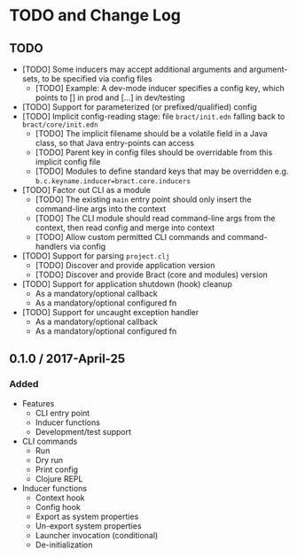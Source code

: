 # TODO and Change Log

## TODO

- [TODO] Some inducers may accept additional arguments and argument-sets, to be specified via config files
  - [TODO] Example: A dev-mode inducer specifies a config key, which points to [] in prod and [...] in dev/testing
- [TODO] Support for parameterized (or prefixed/qualified) config
- [TODO] Implicit config-reading stage: file `bract/init.edn` falling back to `bract/core/init.edn`
  - [TODO] The implicit filename should be a volatile field in a Java class, so that Java entry-points can access
  - [TODO] Parent key in config files should be overridable from this implicit config file
  - [TODO] Modules to define standard keys that may be overridden e.g. `b.c.keyname.inducer=bract.core.inducers`
- [TODO] Factor out CLI as a module
  - [TODO] The existing `main` entry point should only insert the command-line args into the context
  - [TODO] The CLI module should read command-line args from the context, then read config and merge into context
  - [TODO] Allow custom permitted CLI commands and command-handlers via config
- [TODO] Support for parsing `project.clj`
  - [TODO] Discover and provide application version
  - [TODO] Discover and provide Bract (core and modules) version
- [TODO] Support for application shutdown (hook) cleanup
  - As a mandatory/optional callback
  - As a mandatory/optional configured fn
- [TODO] Support for uncaught exception handler
  - As a mandatory/optional callback
  - As a mandatory/optional configured fn


## 0.1.0 / 2017-April-25

### Added

- Features
  - CLI entry point
  - Inducer functions
  - Development/test support
- CLI commands
  - Run
  - Dry run
  - Print config
  - Clojure REPL
- Inducer functions
  - Context hook
  - Config hook
  - Export as system properties
  - Un-export system properties
  - Launcher invocation (conditional)
  - De-initialization
